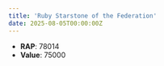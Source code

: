 ```yaml
---
title: 'Ruby Starstone of the Federation'
date: 2025-08-05T00:00:00Z
---
```

- **RAP**: 78014
- **Value**: 75000
